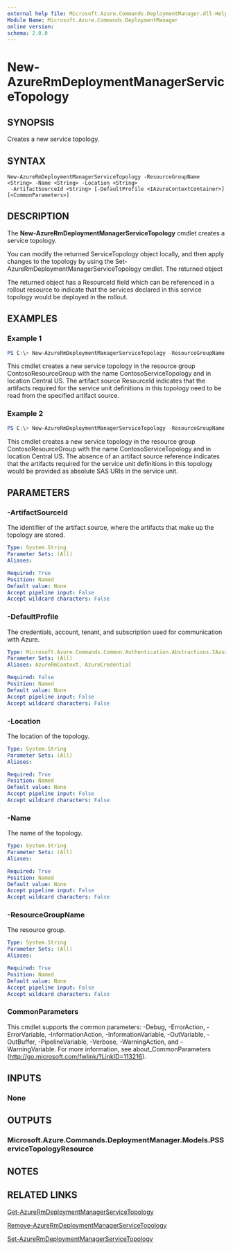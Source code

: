```yaml
---
external help file: Microsoft.Azure.Commands.DeploymentManager.dll-Help.xml
Module Name: Microsoft.Azure.Commands.DeploymentManager
online version:
schema: 2.0.0
---
```


# New-AzureRmDeploymentManagerServiceTopology

## SYNOPSIS
Creates a new service topology.

## SYNTAX

```
New-AzureRmDeploymentManagerServiceTopology -ResourceGroupName <String> -Name <String> -Location <String>
 -ArtifactSourceId <String> [-DefaultProfile <IAzureContextContainer>] [<CommonParameters>]
```

## DESCRIPTION
The **New-AzureRmDeploymentManagerServiceTopology** cmdlet creates a service topology.

You can modify the returned ServiceTopology object locally, and then apply changes to the topology by using the Set-AzureRmDeploymentManagerServiceTopology cmdlet.
The returned object 

The returned object has a ResourceId field which can be referenced in a rollout resource to indicate that the services declared in this service topology would be deployed in the rollout.

## EXAMPLES

### Example 1
```powershell
PS C:\> New-AzureRmDeploymentManagerServiceTopology -ResourceGroupName ContosoResourceGroup -Name ContosoServiceTopology -Location "Central US" -ArtifactSourceId "/subscriptions/XXXXXXXX-XXXX-XXXX-XXXX-XXXXXXXXXXXX/resourcegroups/ContosoResourceGroup/providers/Microsoft.DeploymentManager/artifactSources/ContosoArtifactSource"
```

This cmdlet creates a new service topology in the resource group ContosoResourceGroup with the name ContosoServiceTopology and in location Central US. The artifact source ResourceId indicates that the artifacts required for the service unit definitions in this topology need to be read from the specified artifact source.

### Example 2
```powershell
PS C:\> New-AzureRmDeploymentManagerServiceTopology -ResourceGroupName ContosoResourceGroup -Name ContosoServiceTopology -Location "Central US"
```

This cmdlet creates a new service topology in the resource group ContosoResourceGroup with the name ContosoServiceTopology and in location Central US. The absence of an artifact source reference indicates that the artifacts required for the service unit definitions in this topology would be provided as absolute SAS URIs in the service unit.

## PARAMETERS

### -ArtifactSourceId
The identifier of the artifact source, where the artifacts that make up the topology are stored.

```yaml
Type: System.String
Parameter Sets: (All)
Aliases:

Required: True
Position: Named
Default value: None
Accept pipeline input: False
Accept wildcard characters: False
```

### -DefaultProfile
The credentials, account, tenant, and subscription used for communication with Azure.

```yaml
Type: Microsoft.Azure.Commands.Common.Authentication.Abstractions.IAzureContextContainer
Parameter Sets: (All)
Aliases: AzureRmContext, AzureCredential

Required: False
Position: Named
Default value: None
Accept pipeline input: False
Accept wildcard characters: False
```

### -Location
The location of the topology.

```yaml
Type: System.String
Parameter Sets: (All)
Aliases:

Required: True
Position: Named
Default value: None
Accept pipeline input: False
Accept wildcard characters: False
```

### -Name
The name of the topology.

```yaml
Type: System.String
Parameter Sets: (All)
Aliases:

Required: True
Position: Named
Default value: None
Accept pipeline input: False
Accept wildcard characters: False
```

### -ResourceGroupName
The resource group.

```yaml
Type: System.String
Parameter Sets: (All)
Aliases:

Required: True
Position: Named
Default value: None
Accept pipeline input: False
Accept wildcard characters: False
```

### CommonParameters
This cmdlet supports the common parameters: -Debug, -ErrorAction, -ErrorVariable, -InformationAction, -InformationVariable, -OutVariable, -OutBuffer, -PipelineVariable, -Verbose, -WarningAction, and -WarningVariable. For more information, see about_CommonParameters (http://go.microsoft.com/fwlink/?LinkID=113216).

## INPUTS

### None

## OUTPUTS

### Microsoft.Azure.Commands.DeploymentManager.Models.PSServiceTopologyResource

## NOTES

## RELATED LINKS

[Get-AzureRmDeploymentManagerServiceTopology](./Get-AzureRmDeploymentManagerServiceTopology.md)

[Remove-AzureRmDeploymentManagerServiceTopology](./Remove-AzureRmDeploymentManagerServiceTopology.md)

[Set-AzureRmDeploymentManagerServiceTopology](./Set-AzureRmDeploymentManagerServiceTopology.md)